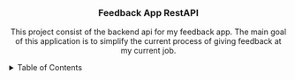 <br />
<div align="center">
    <h3 align="center">Feedback App RestAPI</h3>
    <p>This project consist of the backend api for my feedback app. 
        The main goal of this application is to simplify the current process of giving feedback at my current job.</p>
</div>

<!-- TABLE OF CONTENTS -->
<details>
  <summary>Table of Contents</summary>
  <ol>
    <li>
      <a href="#about-the-project">About The Project</a>
    </li>
  </ol>
</details>